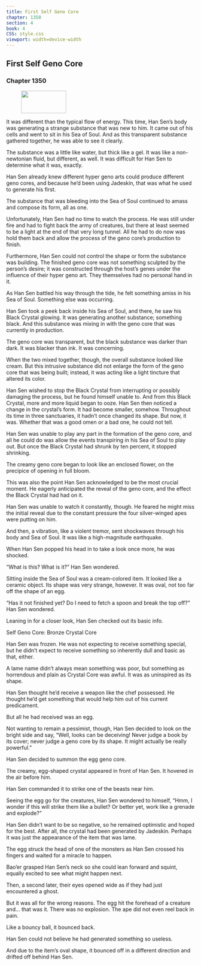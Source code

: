 ```yaml
---
title: First Self Geno Core
chapter: 1350
section: 4
book: 4
CSS: style.css
viewport: width=device-width
---
```


## First Self Geno Core

### Chapter 1350

<figure>
	<img src="../Images/gem.gif" alt="" id="gem" width="120" height="60" />
</figure>

It was different than the typical flow of energy. This time, Han Sen’s body was generating a strange substance that was new to him. It came out of his cells and went to sit in his Sea of Soul. And as this transparent substance gathered together, he was able to see it clearly.

The substance was a little like water, but thick like a gel. It was like a non-newtonian fluid, but different, as well. It was difficult for Han Sen to determine what it was, exactly.

Han Sen already knew different hyper geno arts could produce different geno cores, and because he’d been using Jadeskin, that was what he used to generate his first.

The substance that was bleeding into the Sea of Soul continued to amass and compose its form, all as one.

Unfortunately, Han Sen had no time to watch the process. He was still under fire and had to fight back the army of creatures, but there at least seemed to be a light at the end of that very long tunnel. All he had to do now was hold them back and allow the process of the geno core’s production to finish.

Furthermore, Han Sen could not control the shape or form the substance was building. The finished geno core was not something sculpted by the person’s desire; it was constructed through the host’s genes under the influence of their hyper geno art. They themselves had no personal hand in it.

As Han Sen battled his way through the tide, he felt something amiss in his Sea of Soul. Something else was occurring.

Han Sen took a peek back inside his Sea of Soul, and there, he saw his Black Crystal glowing. It was generating another substance; something black. And this substance was mixing in with the geno core that was currently in production.

The geno core was transparent, but the black substance was darker than dark. It was blacker than ink. It was concerning.

When the two mixed together, though, the overall substance looked like cream. But this intrusive substance did not enlarge the form of the geno core that was being built; instead, it was acting like a light tincture that altered its color.

Han Sen wished to stop the Black Crystal from interrupting or possibly damaging the process, but he found himself unable to. And from this Black Crystal, more and more liquid began to ooze. Han Sen then noticed a change in the crystal’s form. It had become smaller, somehow. Throughout its time in three sanctuaries, it hadn’t once changed its shape. But now, it was. Whether that was a good omen or a bad one, he could not tell.

Han Sen was unable to play any part in the formation of the geno core, and all he could do was allow the events transpiring in his Sea of Soul to play out. But once the Black Crystal had shrunk by ten percent, it stopped shrinking.

The creamy geno core began to look like an enclosed flower, on the precipice of opening in full bloom.

This was also the point Han Sen acknowledged to be the most crucial moment. He eagerly anticipated the reveal of the geno core, and the effect the Black Crystal had had on it.

Han Sen was unable to watch it constantly, though. He feared he might miss the initial reveal due to the constant pressure the four silver-winged apes were putting on him.

And then, a vibration, like a violent tremor, sent shockwaves through his body and Sea of Soul. It was like a high-magnitude earthquake.

When Han Sen popped his head in to take a look once more, he was shocked.

“What is this? What is it?” Han Sen wondered.

Sitting inside the Sea of Soul was a cream-colored item. It looked like a ceramic object. Its shape was very strange, however. It was oval, not too far off the shape of an egg.

“Has it not finished yet? Do I need to fetch a spoon and break the top off?” Han Sen wondered.

Leaning in for a closer look, Han Sen checked out its basic info.

Self Geno Core: Bronze Crystal Core

Han Sen was frozen. He was not expecting to receive something special, but he didn’t expect to receive something so inherently dull and basic as that, either.

A lame name didn’t always mean something was poor, but something as horrendous and plain as Crystal Core was awful. It was as uninspired as its shape.

Han Sen thought he’d receive a weapon like the chef possessed. He thought he’d get something that would help him out of his current predicament.

But all he had received was an egg.

Not wanting to remain a pessimist, though, Han Sen decided to look on the bright side and say, “Well, looks can be deceiving! Never judge a book by its cover; never judge a geno core by its shape. It might actually be really powerful.”

Han Sen decided to summon the egg geno core.

The creamy, egg-shaped crystal appeared in front of Han Sen. It hovered in the air before him.

Han Sen commanded it to strike one of the beasts near him.

Seeing the egg go for the creatures, Han Sen wondered to himself, “Hmm, I wonder if this will strike them like a bullet? Or better yet, work like a grenade and explode?”

Han Sen didn’t want to be so negative, so he remained optimistic and hoped for the best. After all, the crystal had been generated by Jadeskin. Perhaps it was just the appearance of the item that was lame.

The egg struck the head of one of the monsters as Han Sen crossed his fingers and waited for a miracle to happen.

Bao’er grasped Han Sen’s neck so she could lean forward and squint, equally excited to see what might happen next.

Then, a second later, their eyes opened wide as if they had just encountered a ghost.

But it was all for the wrong reasons. The egg hit the forehead of a creature and… that was it. There was no explosion. The ape did not even reel back in pain.

Like a bouncy ball, it bounced back.

Han Sen could not believe he had generated something so useless.

And due to the item’s oval shape, it bounced off in a different direction and drifted off behind Han Sen.